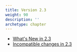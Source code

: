 ```yaml
---
title: Version 2.3
weight: 90
description: ''
archetype: chapter
---
```

- [What's New in 2.3](whats-new-in-2-3.md)
- [Incompatible changes in 2.3](incompatible-changes-in-2-3.md)
